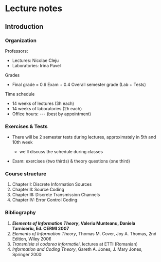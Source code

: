 # Lecture notes

## Introduction

### Organization

Professors:

- Lectures: Nicolae Cleju
- Laboratories: Irina Pavel

Grades

- Final grade = 0.6 Exam + 0.4 Overall semester grade (Lab + Tests)

Time schedule

- 14 weeks of lectures (3h each)
- 14 weeks of laboratories (2h each)
- Office hours: --- (best by appointment)

### Exercises & Tests

- There will be 2 semester tests during lectures, approximately in 5th and 10th week
  - we'll discuss the schedule during classes

- Exam: exercises (two thirds) & theory questions (one third)

### Course structure

1. Chapter I:   Discrete Information Sources
2. Chapter II:  Source Coding
3. Chapter III: Discrete Transmission Channels
4. Chapter IV:  Error Control Coding

### Bibliography

1. ***Elements of Information Theory*, Valeriu Munteanu, Daniela Tarniceriu, Ed. CERMI 2007**
1. *Elements of Information Theory*, Thomas M. Cover, Joy A. Thomas, 2nd Edition, Wiley 2006
1. *Transmisia si codarea informatiei*, lectures at ETTI (Romanian)
1. *Information and Coding Theory*, Gareth A. Jones, J. Mary Jones, Springer 2000



